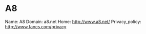 
# A8

Name: A8
Domain: a8.net
Home: http://www.a8.net/
Privacy_policy: http://www.fancs.com/privacy
